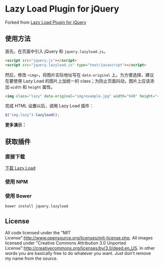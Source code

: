 # Lazy Load Plugin for jQuery

Forked from [Lazy Load Plugin for jQuery](https://github.com/tuupola/jquery_lazyload/)

## 使用方法

首先，在页面中引入 jQuery 和 `jquery.lazyload.js`。

```html
<script src="jquery.js"></script>
<script src="jquery.lazyload.js" type="text/javascript"></script>
```

然后，修改 `<img>`，将图片实际地址写在 `data-original` 上。为方便选择，建议在要使用 Lazy Load 的图片上加统一的 class；为防止页面抖动，图片上应该添加 `width` 和 `height` 属性。

```html
<img class="lazy" data-original="img/example.jpg" width="640" height="480">
```

完成 HTML 设置以后，调用 Lazy Load 插件：

```js
$("img.lazy").lazyload();
```

**更多演示：**


## 获取插件


### 直接下载

<a href="archive/gh-pages.zip" class="am-btn am-btn-primary">下载 Lazy Load</a>

### 使用 NPM

### 使用 Bower

```
bower install jquery.lazyload
```
## License

All code licensed under the "MIT License":http://www.opensource.org/licenses/mit-license.php. All images licensed under "Creative Commons Attribution 3.0 Unported License":http://creativecommons.org/licenses/by/3.0/deed.en_US. In other words you are basically free to do whatever you want. Just don't remove my name from the source.
